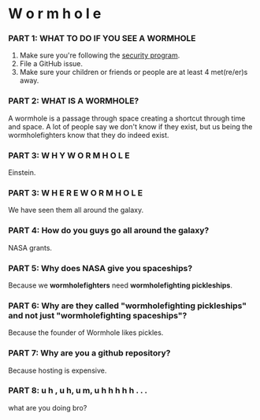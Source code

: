# W o r m h o l e

### PART 1: WHAT TO DO IF YOU SEE A WORMHOLE
1. Make sure you're following the [security program](../SECURITY.MD).
2. File a GitHub issue.
3. Make sure your children or friends or people are at least 4 met(re/er)s away.
### PART 2: WHAT IS A WORMHOLE?
A wormhole is a passage through space creating a shortcut through time and space. A lot of people say we don't know if they exist, but us being the wormholefighters know that they do indeed exist.
### PART 3: W H Y  W O R M H O L E
Einstein.
### PART 3: W H E R E  W O R M H O L E
We have seen them all around the galaxy.
### PART 4: How do you guys go all around the galaxy?
NASA grants.
### PART 5: Why does NASA give you spaceships?
Because we **wormholefighters** need **wormholefighting pickleships**.
### PART 6: Why are they called "wormholefighting pickleships" and not just "wormholefighting spaceships"?
Because the founder of Wormhole likes pickles.
### PART 7: Why are you a github repository?
Because hosting is expensive.
### PART 8: u h ,  u h,  u m,  u h h h h h . . .
what are you doing bro?
